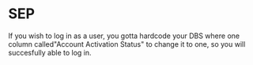 # SEP


If you wish to log in as a user, you gotta hardcode your DBS where one column called"Account Activation Status" to change it to one, so you will succesfully able to log in.
